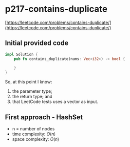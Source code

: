# p217-contains-duplicate
[https://leetcode.com/problems/contains-duplicate/](https://leetcode.com/problems/contains-duplicate/)

## Initial provided code
```Rust
impl Solution {
    pub fn contains_duplicate(nums: Vec<i32>) -> bool {
     
    }
}
```

So, at this point I know:
1. the parameter type;
2. the return type; and 
3. that LeetCode tests uses a vector as input.

## First approach - HashSet

- n = number of nodes
- time complexity: $O(n)$
- space complexity: $O(n)$
